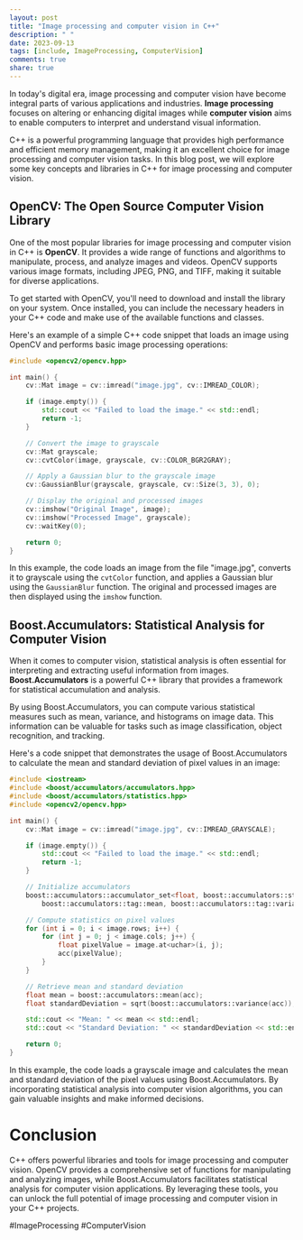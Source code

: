 ```yaml
---
layout: post
title: "Image processing and computer vision in C++"
description: " "
date: 2023-09-13
tags: [include, ImageProcessing, ComputerVision]
comments: true
share: true
---
```


In today's digital era, image processing and computer vision have become integral parts of various applications and industries. **Image processing** focuses on altering or enhancing digital images while **computer vision** aims to enable computers to interpret and understand visual information.

C++ is a powerful programming language that provides high performance and efficient memory management, making it an excellent choice for image processing and computer vision tasks. In this blog post, we will explore some key concepts and libraries in C++ for image processing and computer vision.

## OpenCV: The Open Source Computer Vision Library

One of the most popular libraries for image processing and computer vision in C++ is **OpenCV**. It provides a wide range of functions and algorithms to manipulate, process, and analyze images and videos. OpenCV supports various image formats, including JPEG, PNG, and TIFF, making it suitable for diverse applications.

To get started with OpenCV, you'll need to download and install the library on your system. Once installed, you can include the necessary headers in your C++ code and make use of the available functions and classes.

Here's an example of a simple C++ code snippet that loads an image using OpenCV and performs basic image processing operations:

```cpp
#include <opencv2/opencv.hpp>

int main() {
    cv::Mat image = cv::imread("image.jpg", cv::IMREAD_COLOR);

    if (image.empty()) {
        std::cout << "Failed to load the image." << std::endl;
        return -1;
    }

    // Convert the image to grayscale
    cv::Mat grayscale;
    cv::cvtColor(image, grayscale, cv::COLOR_BGR2GRAY);

    // Apply a Gaussian blur to the grayscale image
    cv::GaussianBlur(grayscale, grayscale, cv::Size(3, 3), 0);

    // Display the original and processed images
    cv::imshow("Original Image", image);
    cv::imshow("Processed Image", grayscale);
    cv::waitKey(0);

    return 0;
}
```

In this example, the code loads an image from the file "image.jpg", converts it to grayscale using the `cvtColor` function, and applies a Gaussian blur using the `GaussianBlur` function. The original and processed images are then displayed using the `imshow` function.

## Boost.Accumulators: Statistical Analysis for Computer Vision

When it comes to computer vision, statistical analysis is often essential for interpreting and extracting useful information from images. **Boost.Accumulators** is a powerful C++ library that provides a framework for statistical accumulation and analysis.

By using Boost.Accumulators, you can compute various statistical measures such as mean, variance, and histograms on image data. This information can be valuable for tasks such as image classification, object recognition, and tracking.

Here's a code snippet that demonstrates the usage of Boost.Accumulators to calculate the mean and standard deviation of pixel values in an image:

```cpp
#include <iostream>
#include <boost/accumulators/accumulators.hpp>
#include <boost/accumulators/statistics.hpp>
#include <opencv2/opencv.hpp>

int main() {
    cv::Mat image = cv::imread("image.jpg", cv::IMREAD_GRAYSCALE);

    if (image.empty()) {
        std::cout << "Failed to load the image." << std::endl;
        return -1;
    }

    // Initialize accumulators
    boost::accumulators::accumulator_set<float, boost::accumulators::stats<
        boost::accumulators::tag::mean, boost::accumulators::tag::variance>> acc;

    // Compute statistics on pixel values
    for (int i = 0; i < image.rows; i++) {
        for (int j = 0; j < image.cols; j++) {
            float pixelValue = image.at<uchar>(i, j);
            acc(pixelValue);
        }
    }

    // Retrieve mean and standard deviation
    float mean = boost::accumulators::mean(acc);
    float standardDeviation = sqrt(boost::accumulators::variance(acc));

    std::cout << "Mean: " << mean << std::endl;
    std::cout << "Standard Deviation: " << standardDeviation << std::endl;

    return 0;
}
```

In this example, the code loads a grayscale image and calculates the mean and standard deviation of the pixel values using Boost.Accumulators. By incorporating statistical analysis into computer vision algorithms, you can gain valuable insights and make informed decisions.

# Conclusion

C++ offers powerful libraries and tools for image processing and computer vision. OpenCV provides a comprehensive set of functions for manipulating and analyzing images, while Boost.Accumulators facilitates statistical analysis for computer vision applications. By leveraging these tools, you can unlock the full potential of image processing and computer vision in your C++ projects.

#ImageProcessing #ComputerVision
